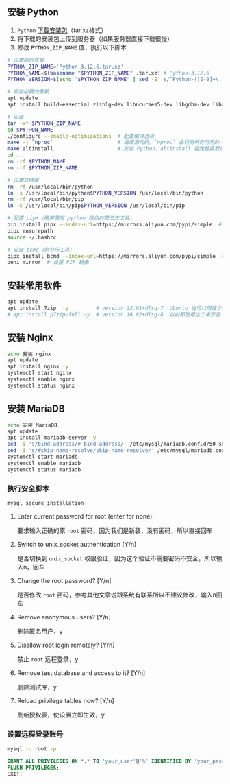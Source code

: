 ## 安装 Python

1. `Python` [下载安装包](https://www.python.org/downloads/source/)（tar.xz格式）
2. 将下载的安装包上传到服务器（如果服务器直接下载很慢）
3. 修改 `PYTHON_ZIP_NAME` 值，执行以下脚本

``` sh
# 设置临时变量
PYTHON_ZIP_NAME='Python-3.12.6.tar.xz'
PYTHON_NAME=$(basename "$PYTHON_ZIP_NAME" .tar.xz) # Python-3.12.6
PYTHON_VERSION=$(echo "$PYTHON_ZIP_NAME" | sed -E 's/^Python-([0-9]+\.[0-9]+)\..*/\1/') # 3.12

# 安装必要的依赖
apt update
apt install build-essential zlib1g-dev libncurses5-dev libgdbm-dev libnss3-dev libssl-dev libsqlite3-dev libreadline-dev libffi-dev libbz2-dev -y

# 安装
tar -xf $PYTHON_ZIP_NAME
cd $PYTHON_NAME
./configure --enable-optimizations  # 配置编译选项
make -j `nproc`                     # 编译源代码，`nproc` 会利用所有可用的 CPU 核心加快编译速度
make altinstall                     # 安装 Python，altinstall 避免替换默认的 python 命令
cd ..
rm -rf $PYTHON_NAME
rm -rf $PYTHON_ZIP_NAME

# 设置软链接
rm -rf /usr/local/bin/python
ln -s /usr/local/bin/python$PYTHON_VERSION /usr/local/bin/python
rm -rf /usr/local/bin/pip
ln -s /usr/local/bin/pip$PYTHON_VERSION /usr/local/bin/pip

# 配置 pipx（隔离使用 python 提供的第三方工具）
pip install pipx --index-url=https://mirrors.aliyun.com/pypi/simple  # 指定镜像地址安装会比较快
pipx ensurepath
source ~/.bashrc

# 安装 bcmd（命令行工具）
pipx install bcmd --index-url=https://mirrors.aliyun.com/pypi/simple  # 指定镜像地址安装会比较快
beni mirror  # 设置 PIP 镜像
```

## 安装常用软件

``` sh
apt update
apt install 7zip  -y         # version 23.01+dfsg-7  Ubuntu 说可以用这个来安装
# apt install p7zip-full -y  # version 16.02+dfsg-8  以前都是用这个来安装
```

## 安装 Nginx

``` sh
echo 安装 nginx
apt update
apt install nginx -y
systemctl start nginx
systemctl enable nginx
systemctl status nginx
```

## 安装 MariaDB

``` sh
echo 安装 MariaDB
apt update
apt install mariadb-server -y
sed -i 's/bind-address/# bind-address/' /etc/mysql/mariadb.conf.d/50-server.cnf           # 允许远程登陆
sed -i 's/#skip-name-resolve/skip-name-resolve/' /etc/mysql/mariadb.conf.d/50-server.cnf  # 尝试解决远程连接会断开的问题
systemctl start mariadb
systemctl enable mariadb
systemctl status mariadb
```

### 执行安全脚本

``` sh
mysql_secure_installation
```

1. Enter current password for root (enter for none):
    
    要求输入正确的原 `root` 密码，因为我们是新装，没有密码，所以直接回车

2. Switch to unix_socket authentication [Y/n]

    是否切换到 `unix_socket` 权限验证，因为这个验证不需要密码不安全，所以输入n，回车

3. Change the root password? [Y/n]

    是否修改 `root` 密码，参考其他文章说跟系统有联系所以不建议修改，输入n回车

4. Remove anonymous users? [Y/n]

    删除匿名用户，y

5. Disallow root login remotely? [Y/n]

    禁止 `root` 远程登录，y

6. Remove test database and access to it? [Y/n]

    删除测试库，y

7. Reload privilege tables now? [Y/n]

    刷新授权表，使设置立即生效，y


### 设置远程登录账号

``` sh title="登录数据库" linenums="1"
mysql -u root -p
``` 

``` sql title="修改 your_user 和 your_password 为你自己的用户名和密码" linenums="1"
GRANT ALL PRIVILEGES ON *.* TO 'your_user'@'%' IDENTIFIED BY 'your_password' WITH GRANT OPTION;
FLUSH PRIVILEGES;
EXIT;
``` 